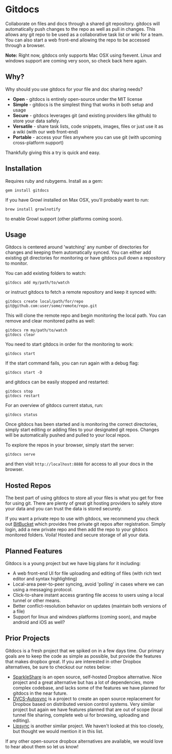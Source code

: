 # Gitdocs

Collaborate on files and docs through a shared git repository. gitdocs will automatically push changes to the repo as well as pull in changes.
This allows any git repo to be used as a collaborative task list or wiki for a team.
You can also start a web front-end allowing the repo to be accessed through a browser.

**Note:** Right now, gitdocs only supports Mac OSX using fsevent. Linux and windows support are coming very soon, so check back here again.

## Why?

Why should you use gitdocs for your file and doc sharing needs?

 * **Open** - gitdocs is entirely open-source under the MIT license
 * **Simple** - gitdocs is the simplest thing that works in both setup and usage
 * **Secure** - gitdocs leverages git (and existing providers like github) to store your data safely.
 * **Versatile** - share task lists, code snippets, images, files or just use it as a wiki (with our web front-end)
 * **Portable** - access your files anywhere you can use git (with upcoming cross-platform support)

Thankfully giving this a try is quick and easy.

## Installation

Requires ruby and rubygems. Install as a gem:

```
gem install gitdocs
```

If you have Growl installed on Max OSX, you'll probably want to run:

```
brew install growlnotify
```

to enable Growl support (other platforms coming soon).

## Usage

Gitdocs is centered around 'watching' any number of directories for changes and keeping them automatically synced. You can either add
existing git directories for monitoring or have gitdocs pull down a repository to monitor.

You can add existing folders to watch:

```
gitdocs add my/path/to/watch
```

or instruct gitdocs to fetch a remote repository and keep it synced with:

```
gitdocs create local/path/for/repo git@github.com:user/some/remote/repo.git
```

This will clone the remote repo and begin monitoring the local path. You can remove and clear monitored paths as well:

```
gitdocs rm my/path/to/watch
gitdocs clear
```

You need to start gitdocs in order for the monitoring to work:

```
gitdocs start
```

If the start command fails, you can run again with a debug flag:

```
gitdocs start -D
```

and gitdocs can be easily stopped and restarted:

```
gitdocs stop
gitdocs restart
```

For an overview of gitdocs current status, run:

```
gitdocs status
```

Once gitdocs has been started and is monitoring the correct directories, simply start editing or adding files to your
designated git repos. Changes will be automatically pushed and pulled to your local repos.

To explore the repos in your browser, simply start the server:

```
gitdocs serve
```

and then visit `http://localhost:8888` for access to all your docs in the browser.

## Hosted Repos

The best part of using gitdocs to store all your files is what you get for free for using git. There are
plenty of great git hosting providers to safely store your data and you can trust the data is stored securely.

If you want a private repo to use with gitdocs, we recommend you check out [BitBucket](https://bitbucket.org/) which
provides free private git repos after registration. Simply login, add a new private repo and then
add the repo to your gitdocs monitored folders. Voila! Hosted and secure storage of all your data.

## Planned Features

Gitdocs is a young project but we have big plans for it including:

 - A web front-end UI for file uploading and editing of files (with rich text editor and syntax highlighting)
 - Local-area peer-to-peer syncing, avoid 'polling' in cases where we can using a messaging protocol.
 - Click-to-share instant access granting file access to users using a local tunnel or other means.
 - Better conflict-resolution behavior on updates (maintain both versions of a file)
 - Support for linux and windows platforms (coming soon), and maybe android and iOS as well?

## Prior Projects

Gitdocs is a fresh project that we spiked on in a few days time. Our primary goals are to keep the code as simple as possible,
but provide the features that makes dropbox great. If you are interested in other Dropbox alternatives, be sure to checkout our notes below:

 * [SparkleShare](http://sparkleshare.org/) is an open source, self-hosted Dropbox alternative. Nice project and a great alternative but has a lot of dependencies,
   more complex codebase, and lacks some of the features we have planned for gitdocs in the near future.
 * [DVCS-Autosync](http://mayrhofer.eu.org/dvcs-autosync) is a project to create an open source replacement for Dropbox based on distributed version control systems.
   Very similar project but again we have features planned that are out of scope (local tunnel file sharing, complete web ui for browsing, uploading and editing).
 * [Lipsync](https://github.com/philcryer/lipsync) is another similar project. We haven't looked at this too closely, but thought we would mention it in this list.

If any other open-source dropbox alternatives are available, we would love to hear about them so let us know!
